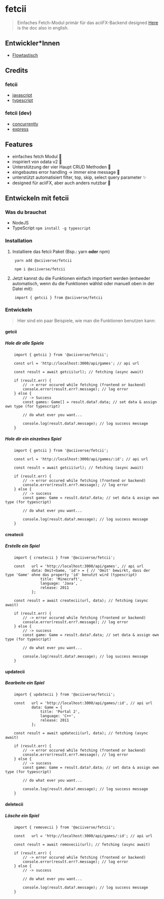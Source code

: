 # fetcii

> Einfaches Fetch-Modul primär für das aciiFX-Backend designed
> [Here](/README.md) is the doc also in english.

## Entwickler*Innen

- [Flowtastisch](https://flowtastisch.com)

## Credits

### fetcii

- [javascript](https://www.javascript.com/)
- [typescript](https://github.com/Microsoft/TypeScript)

### fetcii (dev)

- [concurrently](https://github.com/open-cli-tools/concurrently)
- [express](https://github.com/expressjs/express)

## Features

- einfaches fetch Modul 🎲
- inspiriert von odata v2 👀
- Unterstützung der vier Haupt CRUD Methoden 📓
- eingebautes error handling -> immer eine message 💬
- unterstützt automatisiert filter, top, skip, select query parameter ✨
- designed für aciiFX, aber auch anders nutzbar 🥑

## Entwickeln mit fetcii

### Was du brauchst

- NodeJS
- TypeScript `npm install -g typescript`

### Installation

1. Installiere das fetcii Paket (Bsp.: yarn **oder** npm)

        yarn add @aciiverse/fetcii

        npm i @aciiverse/fetcii

2. Jetzt kannst du die Funktionen einfach importiert werden (entweder automatisch, wenn du die Funktionen wählst oder manuell oben in der Datei mit):

        import { getcii } from @aciiverse/fetcii

### Entwickeln

> Hier sind ein paar Beispiele, wie man die Funktionen benutzen kann:

#### getcii

##### Hole dir alle Spiele

        import { getcii } from '@aciiverse/fetcii';

        const url = 'http://localhost:3000/api/games'; // api url

        const result = await getcii(url); // fetching (async await)

        if (result.err) {
            // -> error occured while fetching (frontend or backend)
            console.error(result.err?.message); // log error
        } else {
            // -> Success
            const games: Game[] = result.data?.data; // set data & assign own type (for typescript)

            // do what ever you want...

            console.log(result.data?.message); // log success message
        }

##### Hole dir ein einzelnes Spiel

        import { getcii } from '@aciiverse/fetcii';

        const url = 'http://localhost:3000/api/games/:id'; // api url

        const result = await getcii(url); // fetching (async await)

        if (result.err) {
            // -> error occured while fetching (frontend or backend)
            console.error(result.err?.message); // log error
        } else {
            // -> success
            const game: Game = result.data?.data; // set data & assign own type (for typescript)

            // do what ever you want...

            console.log(result.data?.message); // log success message
        }

#### createcii

##### Erstelle ein Spiel

        import { createcii } from '@aciiverse/fetcii';

        const   url = 'http://localhost:3000/api/games', // api url
                data: Omit<Game, 'id'> = { // 'Omit' bewirkt, dass der type 'Game' ohne das property 'id' benutzt wird (typescript)
                    title: 'Minecraft',
                    language: 'Java',
                    release: 2011
                };

        const result = await createcii(url, data); // fetching (async await)

        if (result.err) {
            // -> error occured while fetching (frontend or backend)
            console.error(result.err?.message); // log error
        } else {
            // -> success
            const game: Game = result.data?.data; // set data & assign own type (for typescript)

            // do what ever you want...

            console.log(result.data?.message); // log success message
        }

#### updatecii

##### Bearbeite ein Spiel

        import { updatecii } from '@aciiverse/fetcii';

        const   url = 'http://localhost:3000/api/games/:id', // api url
                data: Game = {
                    title: 'Portal 2',
                    language: 'C++',
                    release: 2011
                };

        const result = await updatecii(url, data); // fetching (async await)

        if (result.err) {
            // -> error occured while fetching (frontend or backend)
            console.error(result.err?.message); // log error
        } else {
            // -> success
            const game: Game = result.data?.data; // set data & assign own type (for typescript)

            // do what ever you want...

            console.log(result.data?.message); // log success message
        }

#### deletecii

##### Lösche ein Spiel

        import { removecii } from '@aciiverse/fetcii';
    
        const   url = 'http://localhost:3000/api/games/:id'; // api url

        const result = await removecii(url); // fetching (async await)

        if (result.err) {
            // -> error occured while fetching (frontend or backend)
            console.error(result.err?.message); // log error
        } else {
            // -> success

            // do what ever you want...

            console.log(result.data?.message); // log success message
        }

